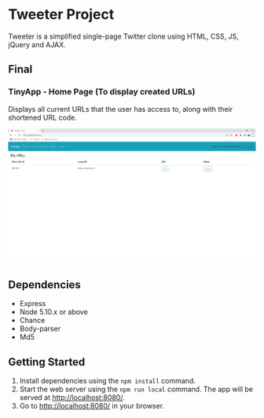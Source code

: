# Tweeter Project

Tweeter is a simplified single-page Twitter clone using HTML, CSS, JS, jQuery and AJAX.

## Final 

### TinyApp - Home Page (To display created URLs)

Displays all current URLs that the user has access to, along with their shortened URL code.

!["Screenshot of home page (displaying created urls)!"](https://github.com/dburnham1212/tinyapp/blob/master/docs/TinyApp_URLS_Page.png)


## Dependencies

- Express
- Node 5.10.x or above
- Chance
- Body-parser
- Md5

## Getting Started

1. Install dependencies using the `npm install` command.
2. Start the web server using the `npm run local` command. The app will be served at <http://localhost:8080/>.
3. Go to <http://localhost:8080/> in your browser.